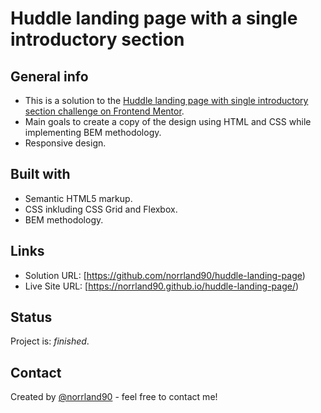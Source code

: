 # Huddle landing page with a single introductory section

## General info
- This is a solution to the [Huddle landing page with single introductory section challenge on Frontend Mentor](https://www.frontendmentor.io/challenges/huddle-landing-page-with-a-single-introductory-section-B_2Wvxgi0). 
- Main goals to create a copy of the design using HTML and CSS while implementing BEM methodology.
- Responsive design.

## Built with
- Semantic HTML5 markup.
- CSS inkluding CSS Grid and Flexbox.
- BEM methodology.

## Links
- Solution URL: [https://github.com/norrland90/huddle-landing-page)
- Live Site URL: [https://norrland90.github.io/huddle-landing-page/)

## Status
Project is: _finished_.

## Contact
Created by [@norrland90](https://github.com/norrland90) - feel free to contact me!
